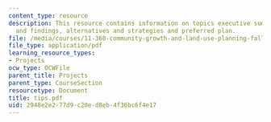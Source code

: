 ```yaml
---
content_type: resource
description: This resource contains information on topics executive summary, analysis
  and findings, alternatives and strategies and preferred plan.
file: /media/courses/11-360-community-growth-and-land-use-planning-fall-2006/2948e2e277d9c20ed8eb4f36bc6f4e17_tips.pdf
file_type: application/pdf
learning_resource_types:
- Projects
ocw_type: OCWFile
parent_title: Projects
parent_type: CourseSection
resourcetype: Document
title: tips.pdf
uid: 2948e2e2-77d9-c20e-d8eb-4f36bc6f4e17
---
```

